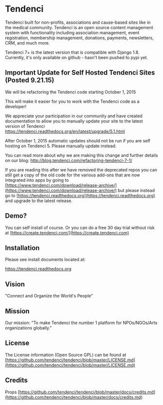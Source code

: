 # Tendenci

Tendenci built for non-profits, associations and cause-based sites like in the medical community. Tendenci is an open source content management system with functionality including association management, event registration, membership management, donations, payments, newsletters, CRM, and much more.

Tendenci 7+ is the latest version that is compatible with Django 1.8. Currently, it's only available on github - hasn't been pushed to pypi yet. 

## Important Update for Self Hosted Tendenci Sites (Posted 9.21.15)
We will be refactoring the Tendenci code starting October 1, 2015

This will make it easier for you to work with the Tendenci code as a developer!

We appreciate your participation in our community and have created documentation to allow you to manually update your site to the latest version of Tendenci https://tendenci.readthedocs.org/en/latest/upgrade/5.1.html

After October 1, 2015 automatic updates should not be run if you are self hosting on Tendenci 5. Please manually update instead.

You can read more about why we are making this change and further details on our blog: http://blog.tendenci.com/refactoring-tendenci-7-1/

If you are reading this after we have removed the deprecated repos you can still get a copy of the old code for the various add-ons that are now integrated into apps by going to [https://www.tendenci.com/download/release-archive/](https://www.tendenci.com/download/release-archive/) but please instead go to [https://tendenci.readthedocs.org](https://tendenci.readthedocs.org) and upgrade to the latest release.

## Demo?  

You can self install of course. Or you can do a free 30 day trial without risk at 
[https://create.tendenci.com/](https://create.tendenci.com)


## Installation

Please see install documents located at:

https://tendenci.readthedocs.org


## Vision 

"Connect and Organize the World's People" 


## Mission

Our mission: "To make Tendenci the number 1 platform for NPOs/NGOs/Arts organizations globally."  


## License

The License information (Open Source GPL) can be found at [https://github.com/tendenci/tendenci/blob/master/LICENSE.md](https://github.com/tendenci/tendenci/blob/master/LICENSE.md)


## Credits

Props [https://github.com/tendenci/tendenci/blob/master/docs/credits.md](https://github.com/tendenci/tendenci/blob/master/docs/credits.md)
